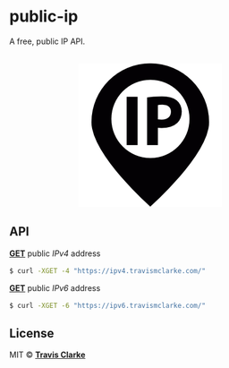 # public-ip
A free, public IP API.
<br>
<br>
<a href="https://github.com/clarketm/public-ip">
  <p align="center"><img src="/ip.png" /></p>
</a>

## API

[**GET**](https://ipv4.travismclarke.com/) public *IPv4* address

```bash
$ curl -XGET -4 "https://ipv4.travismclarke.com/"
```

[**GET**](https://ipv6.travismclarke.com/) public *IPv6* address

```bash
$ curl -XGET -6 "https://ipv6.travismclarke.com/"
```

## License

MIT &copy; [**Travis Clarke**](https://blog.travismclarke.com/)
